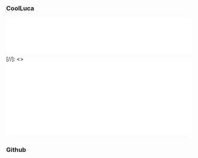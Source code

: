 ### CoolLuca 

![CoolImage](assets/CoolLuca.svg)
[//]: <>![CoolImage](assets/epic.svg)
![CoolImage](assets/epic2.svg)

### Github
